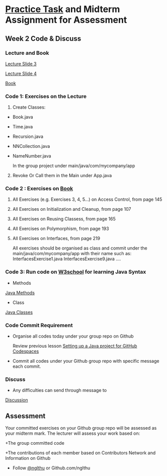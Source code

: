 # [Practice Task](https://nglthu.github.io/OOP_References/Practice_week2) and Midterm Assignment for Assessment

## Week 2 Code & Discuss

### Lecture and Book


[Lecture Slide 3](https://nglthu.github.io/OOP_References/Slides/Lecture3_LTN.pdf)

[Lecture Slide 4](https://nglthu.github.io/OOP_References/Slides/Lecture4_LTN.pdf)

[Book](https://nglthu.github.io/Books/java/BruceEckel_Thinking_in_Java_4th_Edition.pdf)

### Code 1: Exercises on the Lecture

1. Create Classes:
+ Book.java
+ Time.java
+ Recursion.java
+ NNCollection.java
+ NameNumber.java

  In the group project under main/java/com/mycompany/app
  
2. Revoke Or Call them in the Main under App.java


### Code 2 : Exercises on [Book](https://nglthu.github.io/Books/java/BruceEckel_Thinking_in_Java_4th_Edition.pdf)
1. All Exercises (e.g. Exercises 3, 4, 5...) on Access Control, from page 145
2. All Exercises on Initialization and Cleanup, from page 107
3. All Exercises on Reusing Classess, from page 165
4. All Exercises on Polymorphism, from page 193
5. All Exercises on Interfaces, from page 219

   All exercises should be organised as class and commit under the main/java/com/mycompany/app with their name such as:
   InterfacesExercise1.java
   InterfacesExercise9.java
   ....

### Code 3: Run code on [W3school](https://www.w3schools.com/java/default.asp) for learning Java Syntax

+ Methods
  
[Java Methods](https://www.w3schools.com/java/java_methods.asp)  

+ Class
  
[Java Classes](https://www.w3schools.com/java/java_oop.asp)



### Code Commit Requirement
+ Organise all codes today under your group repo on Github
  
  Review previous lesson [Setting up a Java project for GitHub Codespaces](https://docs.github.com/en/codespaces/setting-up-your-project-for-codespaces/adding-a-dev-container-configuration/setting-up-your-java-project-for-codespaces)
  
+ Commit all codes under your Github group repo with specific message each commit.
  



### Discuss
+ Any difficulties can send through message to 

[Discussion](https://github.com/nglthu/OOP_References/discussions)

## Assessment

Your committed exercises on your Github group repo will be assessed as your midterm mark.
The lecturer will assess your work based on:

+The group committed code

+The contributions of each member based on Contributors Network and Information on Github


+ Follow [@nglthu](https://github.com/nglthu) or Github.com/nglthu

 
